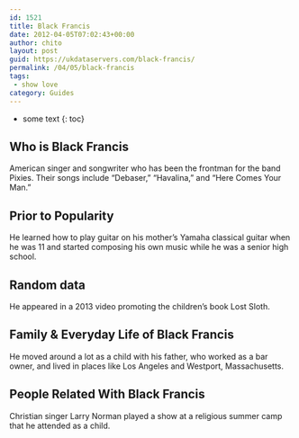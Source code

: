 ```yaml
---
id: 1521
title: Black Francis
date: 2012-04-05T07:02:43+00:00
author: chito
layout: post
guid: https://ukdataservers.com/black-francis/
permalink: /04/05/black-francis
tags:
 - show love
category: Guides
---
```


* some text
{: toc}


## Who is  Black Francis
                  
                  
                  
American singer and songwriter who has been the frontman for the band Pixies. Their songs include &#8220;Debaser,&#8221; &#8220;Havalina,&#8221; and &#8220;Here Comes Your Man.&#8221;
                  
                
                
                
## Prior to Popularity 
                  
                  
                  
He learned how to play guitar on his mother&#8217;s Yamaha classical guitar when he was 11 and started composing his own music while he was a senior high school.
                  
                
                
                
## Random data 
                  
                  
                  
He appeared in a 2013 video promoting the children&#8217;s book Lost Sloth.
                  
                
                
                
## Family & Everyday Life of Black Francis
                  
                  
                  
He moved around a lot as a child with his father, who worked as a bar owner, and lived in places like Los Angeles and Westport, Massachusetts.
                  
                
                
                
## People Related With  Black Francis
                  
                  
                  
Christian singer Larry Norman played a show at a religious summer camp that he attended as a child.
                  
                
              
            
          
          
          
    
    
  
